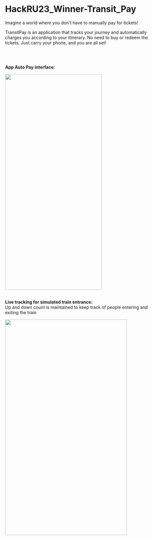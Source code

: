 # HackRU23_Winner-Transit_Pay
Imagine a world where you don't have to manually pay for tickets!

TransitPay is an application that tracks your journey and automatically charges you according to your itinerary. No need to buy or redeem the tickets. Just carry your phone, and you are all set!

<br />
<br />

**App Auto Pay interface:**

<img src="https://user-images.githubusercontent.com/39940488/224466008-7917c025-6fbf-49cc-acaa-ded366c8699d.jpeg" width="315" height="700"/>

<br />
<br />


**Live tracking for simulated train entrance:**
<br />Up and down count is maintained to keep track of people entering and exiting the train

<img src="https://user-images.githubusercontent.com/39940488/224465919-c39aa687-3252-468c-a73f-43221e01e67a.mp4" width="397" height="700"/>
